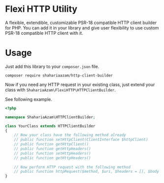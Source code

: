 # Flexi HTTP Utility

A flexible, extendible, customizable PSR-18 compatible HTTP client builder for PHP. 
You can add it in your library and give user flexibility to use custom PSR-18 compatible HTTP client with it.

# Usage

Just add this library to your `composer.json` file. 

```
composer require shahariaazam/http-client-builder
```

Now if you need any HTTP request in your existing class, just extend your class with `ShahariaAzam\FlexiHTTP\HTTPClientBuilder`.

See following example.

```php
<?php

namespace ShahariaAzam\HTTPClientBuilder;

class YourClass extends HTTPClientBuilder
{
    // Now your class have the following method already
    // public function setHttpClient(ClientInterface $httpClient)
    // public function getHttpClient()
    // public function getHttpHeaders()
    // public function setHttpHeaders()
    // public function getHttpHeaders()
    
    // Now perform HTTP request with the following method
    // public function httpRequest($method, $uri, $headers = [], $body = null, $version = '1.1')
}
``` 